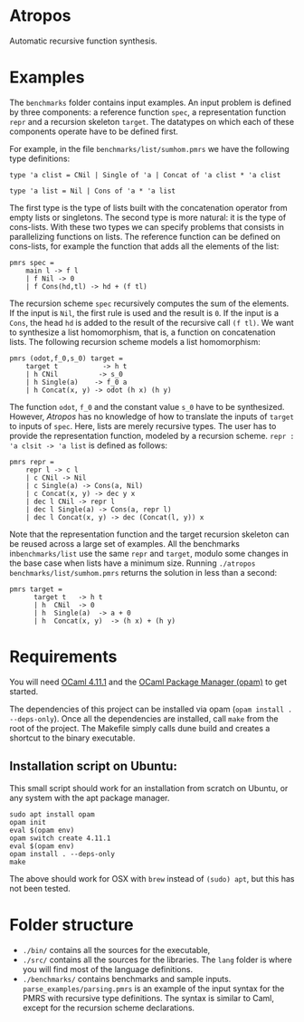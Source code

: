# Atropos

Automatic recursive function synthesis.

# Examples
The `benchmarks` folder contains input examples. An input problem is defined by three components: a reference function `spec`, a representation function `repr` and a recursion skeleton `target`.
The datatypes on which each of these components operate have to be defined first.

For example, in the file `benchmarks/list/sumhom.pmrs` we have the following type definitions:
```
type 'a clist = CNil | Single of 'a | Concat of 'a clist * 'a clist

type 'a list = Nil | Cons of 'a * 'a list
```
The first type is the type of lists built with the concatenation operator from empty lists or singletons. The second type is more natural: it is the type of cons-lists. With these two types we can specify problems that consists in parallelizing functions on lists. The reference function can be defined on cons-lists, for example the function that adds all the elements of the list:
```
pmrs spec =
    main l -> f l
    | f Nil -> 0
    | f Cons(hd,tl) -> hd + (f tl)
```
The recursion scheme `spec` recursively computes the sum of the elements. If the input is `Nil`, the first rule is used and the result is `0`. If the input is a `Cons`, the head `hd` is added to the result of the recursive call `(f tl)`.
We want to synthesize a list homomorphism, that is, a function on concatenation lists. The following recursion scheme models a list homomorphism:
```
pmrs (odot,f_0,s_0) target =
    target t           -> h t
    | h CNil          -> s_0
    | h Single(a)    -> f_0 a
    | h Concat(x, y) -> odot (h x) (h y)
```
The function `odot`, `f_0` and the constant value `s_0` have to be synthesized.
However, *Atropos* has no knowledge of how to translate the inputs of `target` to inputs of `spec`. Here, lists are merely recursive types. The user has to provide the representation function, modeled by a recursion scheme. `repr : 'a clsit -> 'a list` is defined as follows:
```
pmrs repr =
    repr l -> c l
    | c CNil -> Nil
    | c Single(a) -> Cons(a, Nil)
    | c Concat(x, y) -> dec y x
    | dec l CNil -> repr l
    | dec l Single(a) -> Cons(a, repr l)
    | dec l Concat(x, y) -> dec (Concat(l, y)) x
```
Note that the representation function and the target recursion skeleton can be reused across a large set of examples. All the benchmarks in`benchmarks/list` use the same `repr` and `target`, modulo some changes in the base case when lists have a minimum size.
Running `./atropos benchmarks/list/sumhom.pmrs` returns the solution in less than a second:
```
pmrs target =
      target t   -> h t
      | h  CNil  -> 0
      | h  Single(a)  -> a + 0
      | h  Concat(x, y)  -> (h x) + (h y)

```


# Requirements
You will need [OCaml 4.11.1](https://ocaml.org/releases/4.11.1.html) and the [OCaml Package Manager (opam)](https://opam.ocaml.org) to get started.

The dependencies of this project can be installed via opam (```opam install . --deps-only```).
Once all the dependencies are installed, call ```make``` from the root of the project. The Makefile simply calls dune build and creates a shortcut to the binary executable.


## Installation script on Ubuntu:
This small script should work for an installation from scratch on Ubuntu, or any system with the apt package manager.
```
sudo apt install opam
opam init
eval $(opam env)
opam switch create 4.11.1
eval $(opam env)
opam install . --deps-only
make
```
The above should work for OSX with `brew` instead of `(sudo) apt`, but this has not been tested.

# Folder structure

- `./bin/` contains all the sources for the executable,
- `./src/` contains all the sources for the libraries. The `lang` folder is where you will find most of the language definitions.
- `./benchmarks/` contains benchmarks and sample inputs. `parse_examples/parsing.pmrs` is an example of the input syntax for the PMRS with recursive type definitions. The syntax is similar to Caml, except for the recursion scheme declarations.

